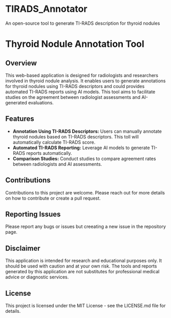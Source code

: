 # TIRADS_Annotator
An open-source tool to generate TI-RADS description for thyroid nodules

# Thyroid Nodule Annotation Tool

## Overview
This web-based application is designed for radiologists and researchers involved in thyroid nodule analysis. It enables users to generate annotations for thyroid nodules using TI-RADS descriptors and could provides automated TI-RADS reports using AI models. This tool aims to facilitate studies on the agreement between radiologist assessments and AI-generated evaluations.

## Features
- **Annotation Using TI-RADS Descriptors:** Users can manually annotate thyroid nodules based on TI-RADS descriptors. This toll will automatically calculate TI-RADS score. 
- **Automated TI-RADS Reporting:** Leverage AI models to generate TI-RADS reports automatically.
- **Comparison Studies:** Conduct studies to compare agreement rates between radiologists and AI assessments.

## Contributions
Contributions to this project are welcome. Please reach out for more details on how to contribute or create a pull request.

## Reporting Issues
Please report any bugs or issues but creeating a new issue in the repository page. 

## Disclaimer
This application is intended for research and educational purposes only. It should be used with caution and at your own risk. The tools and reports generated by this application are not substitutes for professional medical advice or diagnostic services.

## License
This project is licensed under the MIT License - see the LICENSE.md file for details.
